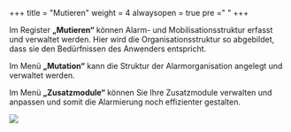 +++
title = "Mutieren"
weight = 4
alwaysopen = true
pre ="<i class='fa fa-edit'></i> "
+++

Im Register **„Mutieren“** können Alarm- und Mobilisationsstruktur
erfasst und verwaltet werden. Hier wird die Organisationsstruktur so
abgebildet, dass sie den Bedürfnissen des Anwenders entspricht.

Im Menü **„Mutation“** kann die
Struktur der Alarmorganisation angelegt und verwaltet werden.  

Im Menü **„Zusatzmodule“** können Sie Ihre Zusatzmodule verwalten und anpassen und somit die Alarmierung noch effizienter gestalten.



![](/img/mutieren.png?width=1000px&classes=shadow)




